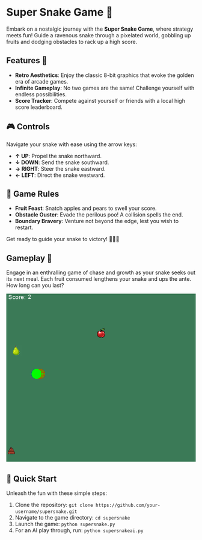 # Super Snake Game 🐍

Embark on a nostalgic journey with the **Super Snake Game**, where strategy meets fun! Guide a ravenous snake through a pixelated world, gobbling up fruits and dodging obstacles to rack up a high score.

## Features 🌟

- **Retro Aesthetics**: Enjoy the classic 8-bit graphics that evoke the golden era of arcade games.
- **Infinite Gameplay**: No two games are the same! Challenge yourself with endless possibilities.
- **Score Tracker**: Compete against yourself or friends with a local high score leaderboard.

## 🎮 Controls

Navigate your snake with ease using the arrow keys:

- **↑ UP**: Propel the snake northward.
- **↓ DOWN**: Send the snake southward.
- **→ RIGHT**: Steer the snake eastward.
- **← LEFT**: Direct the snake westward.

## 📜 Game Rules

- **Fruit Feast**: Snatch apples and pears to swell your score.
- **Obstacle Ouster**: Evade the perilous poo! A collision spells the end.
- **Boundary Bravery**: Venture not beyond the edge, lest you wish to restart.

Get ready to guide your snake to victory! 🐍🍎🍐

## Gameplay 🎲

Engage in an enthralling game of chase and growth as your snake seeks out its next meal. Each fruit consumed lengthens your snake and ups the ante. How long can you last?

![img.png](img.png)

## 🚀 Quick Start

Unleash the fun with these simple steps:

1. Clone the repository: `git clone https://github.com/your-username/supersnake.git`
2. Navigate to the game directory: `cd supersnake`
3. Launch the game: `python supersnake.py`
4. For an AI play through, run: `python supersnakeai.py`


